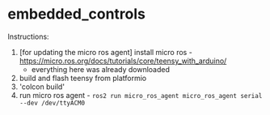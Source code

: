 # embedded_controls




Instructions:
1. [for updating the micro ros agent] install micro ros - https://micro.ros.org/docs/tutorials/core/teensy_with_arduino/
    * everything here was already downloaded
2. build and flash teensy from platformio
3. 'colcon build'
4. run micro ros agent - `ros2 run micro_ros_agent micro_ros_agent serial --dev /dev/ttyACM0`
